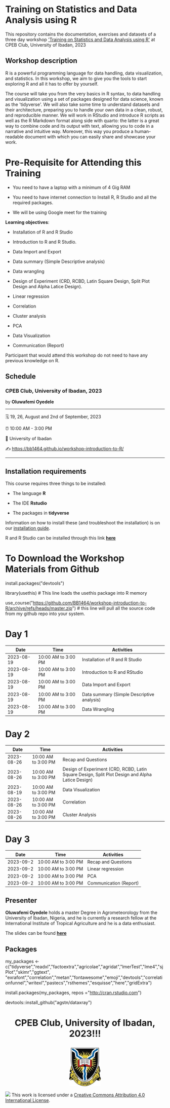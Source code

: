 # Training on Statistics and Data Analysis using R

This repository contains the documentation, exercises and datasets of a three day workshop ['Training on Statistics and Data Analysis using R'](https://bb1464.github.io/workshop-introduction-to-R/) at CPEB Club, University of Ibadan, 2023

## Workshop description

R is a powerful programming language for data handling, data visualization, and statistics. In this workshop, we aim to give you the tools to start exploring R and all it has to offer by yourself.

The course will take you from the very basics in R syntax, to data handling and visualization using a set of packages designed for data science, known as the 'tidyverse'. We will also take some time to understand datasets and their architecture, preparing you to handle your own data in a clean, robust, and reproducible manner. We will work in RStudio and introduce R scripts as well as the R Markdown format along side with quarto: the latter is a great way to combine code and its output with text, allowing you to code in a narrative and intuitive way. Moreover, this way you produce a human-readable document with which you can easily share and showcase your work.

# Pre-Requisite for Attending this Training

-   You need to have a laptop with a minimum of 4 Gig RAM

-   You need to have internet connection to Install R, R Studio and all the required packages.

- We will be using Google meet for the training

**Learning objectives**:

-   Installation of R and R Studio

-   Introduction to R and R Studio.

-   Data Import and Export

-   Data summary (Simple Descriptive analysis)

-   Data wrangling

-   Design of Experiment (CRD, RCBD, Latin Square Design, Split Plot Design and Alpha Latice Design).

-   Linear regression

-   Correlation

-   Cluster analysis

-   PCA

-   Data Visualization

-   Communication (Report)

Participant that would attend this workshop do not need to have any previous knowledge on R.

## Schedule

### CPEB Club, University of Ibadan, 2023

by **Oluwafemi Oyedele**

------------------------------------------------------------------------

:spiral_calendar: 19, 26, August and 2nd of September, 2023

:alarm_clock: 10:00 AM - 3:00 PM

:hotel: University of Ibadan

:writing_hand: <https://bb1464.github.io/workshop-introduction-to-R/>

------------------------------------------------------------------------

## Installation requirements

This course requires three things to be installed:

-   The language **R**

-   The IDE **Rstudio**

-   The packages in **tidyverse**

Information on how to install these (and troubleshoot the installation) is on our [installation guide](installation.md).

R and R Studio can be installed through this link [**here**](https://posit.co/download/rstudio-desktop/)

# To Download the Workshop Materials from Github

install.packages("devtools")

library(usethis) # This line loads the usethis package into R memory

use_course("https://github.com/BB1464/workshop-introduction-to-R/archive/refs/heads/master.zip") # this line will pull all the source code from my github repo into your system.


# Day 1

| Date       | Time                | Activities                                 |
|----------------|------------------|--------------------------------------|
| 2023-08-19 | 10:00 AM to 3:00 PM | Installation of R and R Studio             |
| 2023-08-19 | 10:00 AM to 3:00 PM | Introduction to R and RStudio              |
| 2023-08-19 | 10:00 AM to 3:00 PM | Data Import and Export                     |
| 2023-08-19 | 10:00 AM to 3:00 PM | Data summary (Simple Descriptive analysis) |
| 2023-08-19 | 10:00 AM to 3:00 PM | Data Wrangling                             |

# Day 2

| Date       | Time                | Activities                                                                                       |
|-------------|-------------|-----------------------------------------------|
| 2023-08-26 | 10:00 AM to 3:00 PM | Recap and Questions                                                                              |
| 2023-08-26 | 10:00 AM to 3:00 PM | Design of Experiment (CRD, RCBD, Latin Square Design, Split Plot Design and Alpha Latice Design) |
| 2023-08-19 | 10:00 AM to 3:00 PM | Data Visualization                                                                                |
| 2023-08-26 | 10:00 AM to 3:00 PM | Correlation                                                                                      |
| 2023-08-26 | 10:00 AM to 3:00 PM | Cluster Analysis                                                                                 |

# Day 3

| Date       | Time                | Activities             |
|------------|---------------------|------------------------|
| 2023-09-2 | 10:00 AM to 3:00 PM | Recap and Questions     |
| 2023-09-2 | 10:00 AM to 3:00 PM | Linear regression       |
| 2023-09-2 | 10:00 AM to 3:00 PM | PCA                     |
| 2023-09-2 | 10:00 AM to 3:00 PM | Communication (Report)  |

## Presenter

**Oluwafemi Oyedele** holds a master Degree in Agrometeorology from the University of Ibadan, Nigeria, and he is currently a research fellow at the International Institute of Tropical Agriculture and he is a data enthusiast.

The slides can be found [**here**](https://bb1464.github.io/workshop-introduction-to-R/)

## Packages

my_packages <- c("tidyverse","readxl","factoextra","agricolae","agridat","lmerTest","lme4","sjPlot","skimr","ggtext",
"exrafont","correlation","metan","fontawesome","emoji","devtools","correlationfunnel","writexl","pastecs","rsthemes","esquisse","here","gridExtra")

install.packages(my_packages, repos ="http://cran.rstudio.com")

devtools::install_github("agstn/dataxray")


<h1 align="center">

CPEB Club, University of Ibadan, 2023!!!

</h1>

<p align="center">

<img src="https://github.com/BB1464/workshop-introduction-to-R/blob/master/img/ui.jpg" width="20%"/>

</p>

![](https://i.creativecommons.org/l/by/4.0/88x31.png) This work is licensed under a [Creative Commons Attribution 4.0 International License](https://creativecommons.org/licenses/by/4.0/).
